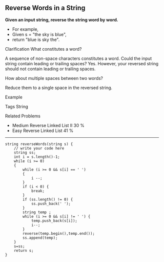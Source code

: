 ## Reverse Words in a String  ##

**Given an input string, reverse the string word by word.**

- For example,
- Given s = "the sky is blue",
- return "blue is sky the".

Clarification
What constitutes a word?

A sequence of non-space characters constitutes a word.
Could the input string contain leading or trailing spaces?
Yes. However, your reversed string should not contain leading or trailing spaces.

How about multiple spaces between two words?

Reduce them to a single space in the reversed string.

Example

Tags 
String

Related Problems 

- Medium Reverse Linked List II 30 %
- Easy Reverse Linked List 41 %

----------

	string reverseWords(string s) {
	    // write your code here
	    string ss;
	    int i = s.length()-1;
	    while (i >= 0)
	    {
	        while (i >= 0 && s[i] == ' ')
	        {
	            i --;
	        }
	        if (i < 0) {
	            break;
	        } 
	        if (ss.length() != 0) {
	            ss.push_back(' ');
	        }
	        string temp ;
	        while (i >= 0 && s[i] != ' ') {
	            temp.push_back(s[i]);
	            i--;
	        }
	        reverse(temp.begin(),temp.end());
	        ss.append(temp);
	    }
	    s=ss;
	    return s;
	}